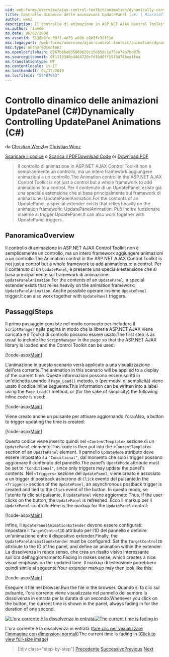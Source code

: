 ```yaml
---
uid: web-forms/overview/ajax-control-toolkit/animation/dynamically-controlling-updatepanel-animations-cs
title: Controllo dinamico delle animazioni UpdatePanel (c#) | Microsoft Docs
author: wenz
description: Il controllo di animazione in ASP.NET AJAX Control Toolkit non è semplicemente un controllo, ma un intero framework aggiungere animazioni a un controllo. Per il contenuto di un...
ms.author: riande
ms.date: 06/02/2008
ms.assetid: 5138b8fe-98ff-4e73-a00b-e263fc3ff11d
msc.legacyurl: /web-forms/overview/ajax-control-toolkit/animation/dynamically-controlling-updatepanel-animations-cs
msc.type: authoredcontent
ms.openlocfilehash: 0767b66a035069629c15e658c1e75ea78a7bd07b
ms.sourcegitcommit: 0f1119340e4464720cfd16d0ff15764746ea1fea
ms.translationtype: MT
ms.contentlocale: it-IT
ms.lasthandoff: 04/17/2019
ms.locfileid: "59407653"
---
```

# <a name="dynamically-controlling-updatepanel-animations-c"></a><span data-ttu-id="1ce0e-104">Controllo dinamico delle animazioni UpdatePanel (C#)</span><span class="sxs-lookup"><span data-stu-id="1ce0e-104">Dynamically Controlling UpdatePanel Animations (C#)</span></span>

<span data-ttu-id="1ce0e-105">da [Christian Wenz](https://github.com/wenz)</span><span class="sxs-lookup"><span data-stu-id="1ce0e-105">by [Christian Wenz](https://github.com/wenz)</span></span>

<span data-ttu-id="1ce0e-106">[Scaricare il codice](http://download.microsoft.com/download/9/3/f/93f8daea-bebd-4821-833b-95205389c7d0/UpdatePanelAnimation2.cs.zip) o [Scarica il PDF](http://download.microsoft.com/download/b/6/a/b6ae89ee-df69-4c87-9bfb-ad1eb2b23373/updatepanelanimation2CS.pdf)</span><span class="sxs-lookup"><span data-stu-id="1ce0e-106">[Download Code](http://download.microsoft.com/download/9/3/f/93f8daea-bebd-4821-833b-95205389c7d0/UpdatePanelAnimation2.cs.zip) or [Download PDF](http://download.microsoft.com/download/b/6/a/b6ae89ee-df69-4c87-9bfb-ad1eb2b23373/updatepanelanimation2CS.pdf)</span></span>

> <span data-ttu-id="1ce0e-107">Il controllo di animazione in ASP.NET AJAX Control Toolkit non è semplicemente un controllo, ma un intero framework aggiungere animazioni a un controllo.</span><span class="sxs-lookup"><span data-stu-id="1ce0e-107">The Animation control in the ASP.NET AJAX Control Toolkit is not just a control but a whole framework to add animations to a control.</span></span> <span data-ttu-id="1ce0e-108">Per il contenuto di un UpdatePanel, esiste già una speciale estensione che si basa principalmente sul framework di animazione: UpdatePanelAnimation.</span><span class="sxs-lookup"><span data-stu-id="1ce0e-108">For the contents of an UpdatePanel, a special extender exists that relies heavily on the animation framework: UpdatePanelAnimation.</span></span> <span data-ttu-id="1ce0e-109">Può inoltre funzionare insieme ai trigger UpdatePanel.</span><span class="sxs-lookup"><span data-stu-id="1ce0e-109">It can also work together with UpdatePanel triggers.</span></span>


## <a name="overview"></a><span data-ttu-id="1ce0e-110">Panoramica</span><span class="sxs-lookup"><span data-stu-id="1ce0e-110">Overview</span></span>

<span data-ttu-id="1ce0e-111">Il controllo di animazione in ASP.NET AJAX Control Toolkit non è semplicemente un controllo, ma un intero framework aggiungere animazioni a un controllo.</span><span class="sxs-lookup"><span data-stu-id="1ce0e-111">The Animation control in the ASP.NET AJAX Control Toolkit is not just a control but a whole framework to add animations to a control.</span></span> <span data-ttu-id="1ce0e-112">Per il contenuto di un `UpdatePanel`, è presente una speciale estensione che si basa principalmente sul framework di animazione: `UpdatePanelAnimation`.</span><span class="sxs-lookup"><span data-stu-id="1ce0e-112">For the contents of an `UpdatePanel`, a special extender exists that relies heavily on the animation framework: `UpdatePanelAnimation`.</span></span> <span data-ttu-id="1ce0e-113">Anche possibile operare insieme `UpdatePanel` trigger.</span><span class="sxs-lookup"><span data-stu-id="1ce0e-113">It can also work together with `UpdatePanel` triggers.</span></span>

## <a name="steps"></a><span data-ttu-id="1ce0e-114">Passaggi</span><span class="sxs-lookup"><span data-stu-id="1ce0e-114">Steps</span></span>

<span data-ttu-id="1ce0e-115">Il primo passaggio consiste nel modo consueto per includere il `ScriptManager` nella pagina in modo che la libreria ASP.NET AJAX viene caricata e il Toolkit di controllo possono essere usato:</span><span class="sxs-lookup"><span data-stu-id="1ce0e-115">The first step is as usual to include the `ScriptManager` in the page so that the ASP.NET AJAX library is loaded and the Control Toolkit can be used:</span></span>


[!code-aspx[Main](dynamically-controlling-updatepanel-animations-cs/samples/sample1.aspx)]

<span data-ttu-id="1ce0e-116">L'animazione in questo scenario verrà applicato a una visualizzazione dell'ora corrente.</span><span class="sxs-lookup"><span data-stu-id="1ce0e-116">The animation in this scenario will be applied to a display of the current time.</span></span> <span data-ttu-id="1ce0e-117">Queste informazioni possono essere scritti in un'etichetta usando il `Page_Load()` metodo, o (per motivi di semplicità) viene usato il codice inline seguente:</span><span class="sxs-lookup"><span data-stu-id="1ce0e-117">This information can be written into a label using the `Page_Load()` method, or (for the sake of simplicity) the following inline code is used:</span></span>


[!code-aspx[Main](dynamically-controlling-updatepanel-animations-cs/samples/sample2.aspx)]

<span data-ttu-id="1ce0e-118">Viene creato anche un pulsante per attivare aggiornando l'ora:</span><span class="sxs-lookup"><span data-stu-id="1ce0e-118">Also, a button to trigger updating the time is created:</span></span>


[!code-aspx[Main](dynamically-controlling-updatepanel-animations-cs/samples/sample3.aspx)]

<span data-ttu-id="1ce0e-119">Questo codice viene inserito quindi nel `<ContentTemplate>` sezione di un `UpdatePanel` elemento.</span><span class="sxs-lookup"><span data-stu-id="1ce0e-119">This code is then put into the `<ContentTemplate>` section of an `UpdatePanel` element.</span></span> <span data-ttu-id="1ce0e-120">Il pannello `UpdateMode` attributo deve essere impostato su `"Conditional"`, dal momento che solo i trigger possono aggiornare il contenuto del pannello.</span><span class="sxs-lookup"><span data-stu-id="1ce0e-120">The panel's `UpdateMode` attribute must be set to `"Conditional"`, since only triggers may update the panel's contents.</span></span> <span data-ttu-id="1ce0e-121">Nel `<Triggers>` sezione del `UpdatePanel`, viene creato e associato a un trigger di postback asincrono di `Click` evento del pulsante.</span><span class="sxs-lookup"><span data-stu-id="1ce0e-121">In the `<Triggers>` section of the `UpdatePanel`, an asynchronous postback trigger is created and tied to the `Click` event of the button.</span></span> <span data-ttu-id="1ce0e-122">In questo modo, se l'utente fa clic sul pulsante, il `UpdatePanel` viene aggiornato.</span><span class="sxs-lookup"><span data-stu-id="1ce0e-122">Thus, if the user clicks on the button, the `UpdatePanel` is refreshed.</span></span> <span data-ttu-id="1ce0e-123">Ecco il markup per il `UpdatePanel` controllo:</span><span class="sxs-lookup"><span data-stu-id="1ce0e-123">Here is the markup for the `UpdatePanel` control:</span></span>


[!code-aspx[Main](dynamically-controlling-updatepanel-animations-cs/samples/sample4.aspx)]

<span data-ttu-id="1ce0e-124">Infine, il `UpdatePanelAnimationExtender` devono essere configurati: Impostare il `TargetControlID` attributo per l'ID del pannello e definire un'animazione entro il dispositivo extender.</span><span class="sxs-lookup"><span data-stu-id="1ce0e-124">Finally, the `UpdatePanelAnimationExtender` must be configured: Set the `TargetControlID` attribute to the ID of the panel, and define an animation within the extender.</span></span> <span data-ttu-id="1ce0e-125">La dissolvenza in rende senso, che crea un risalto visivo interessante sull'ora dell'aggiornamento.</span><span class="sxs-lookup"><span data-stu-id="1ce0e-125">Fading in makes sense, which creates a nice visual emphasis on the updated time.</span></span> <span data-ttu-id="1ce0e-126">Il markup di estensione potrebbero quindi simile al seguente:</span><span class="sxs-lookup"><span data-stu-id="1ce0e-126">Your extender markup may then look like this:</span></span>


[!code-aspx[Main](dynamically-controlling-updatepanel-animations-cs/samples/sample5.aspx)]

<span data-ttu-id="1ce0e-127">Eseguire il file nel browser.</span><span class="sxs-lookup"><span data-stu-id="1ce0e-127">Run the file in the browser.</span></span> <span data-ttu-id="1ce0e-128">Quando si fa clic sul pulsante, l'ora corrente viene visualizzata nel pannello dei sempre la dissolvenza in entrata per la durata di un secondo.</span><span class="sxs-lookup"><span data-stu-id="1ce0e-128">Whenever you click on the button, the current time is shown in the panel, always fading in for the duration of one second.</span></span>


<span data-ttu-id="1ce0e-129">[![L'ora corrente è la dissolvenza in entrata](dynamically-controlling-updatepanel-animations-cs/_static/image2.png)](dynamically-controlling-updatepanel-animations-cs/_static/image1.png)</span><span class="sxs-lookup"><span data-stu-id="1ce0e-129">[![The current time is fading in](dynamically-controlling-updatepanel-animations-cs/_static/image2.png)](dynamically-controlling-updatepanel-animations-cs/_static/image1.png)</span></span>

<span data-ttu-id="1ce0e-130">L'ora corrente è la dissolvenza in entrata ([fare clic per visualizzare l'immagine con dimensioni normali](dynamically-controlling-updatepanel-animations-cs/_static/image3.png))</span><span class="sxs-lookup"><span data-stu-id="1ce0e-130">The current time is fading in ([Click to view full-size image](dynamically-controlling-updatepanel-animations-cs/_static/image3.png))</span></span>

> [!div class="step-by-step"]
> <span data-ttu-id="1ce0e-131">[Precedente](animating-an-updatepanel-control-cs.md)
> [Successivo](adding-animation-to-a-control-vb.md)</span><span class="sxs-lookup"><span data-stu-id="1ce0e-131">[Previous](animating-an-updatepanel-control-cs.md)
[Next](adding-animation-to-a-control-vb.md)</span></span>
